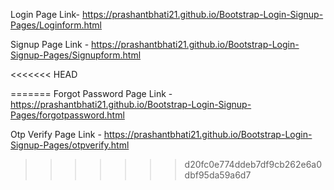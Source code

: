 Login Page Link- https://prashantbhati21.github.io/Bootstrap-Login-Signup-Pages/Loginform.html

Signup Page Link - https://prashantbhati21.github.io/Bootstrap-Login-Signup-Pages/Signupform.html

<<<<<<< HEAD

=======
Forgot Password Page Link - https://prashantbhati21.github.io/Bootstrap-Login-Signup-Pages/forgotpassword.html

Otp Verify Page Link - https://prashantbhati21.github.io/Bootstrap-Login-Signup-Pages/otpverify.html
>>>>>>> d20fc0e774ddeb7df9cb262e6a0dbf95da59a6d7
